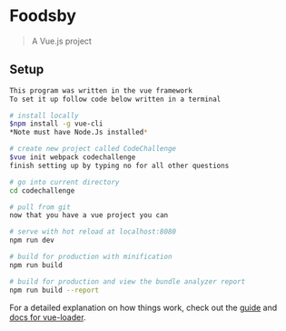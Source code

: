 # Foodsby

> A Vue.js project

##  Setup

``` bash
This program was written in the vue framework
To set it up follow code below written in a terminal

# install locally
$npm install -g vue-cli
*Note must have Node.Js installed*

# create new project called CodeChallenge
$vue init webpack codechallenge
finish setting up by typing no for all other questions

# go into current directory
cd codechallenge

# pull from git
now that you have a vue project you can 

# serve with hot reload at localhost:8080
npm run dev

# build for production with minification
npm run build

# build for production and view the bundle analyzer report
npm run build --report
```

For a detailed explanation on how things work, check out the [guide](http://vuejs-templates.github.io/webpack/) and [docs for vue-loader](http://vuejs.github.io/vue-loader).
